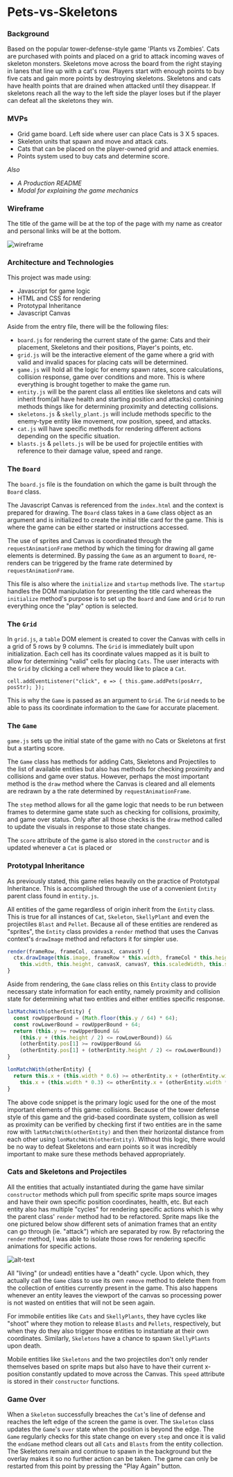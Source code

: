 # Pets-vs-Skeletons

### Background
Based on the popular tower-defense-style game 'Plants vs Zombies'. Cats are purchased with points and placed on a grid to attack incoming waves of skeleton monsters. Skeletons move across the board from the right staying in lanes that line up with a cat's row. Players start with enough points to buy five cats and gain more points by destroying skeletons. Skeletons and cats have health points that are drained when attacked until they disappear. If skeletons reach all the way to the left side the player loses but if the player can defeat all the skeletons they win.

### MVPs
* Grid game board. Left side where user can place Cats is 3 X 5 spaces.
* Skeleton units that spawn and move and attack cats.
* Cats that can be placed on the player-owned grid and attack enemies.
* Points system used to buy cats and determine score.

*Also*
* *A Production README*
* *Modal for explaining the game mechanics*

### Wireframe
The title of the game will be at the top of the page with my name as creator and personal links will be at the bottom.

[wireframe]: https://github.com/robrosado1/Pets-vs-Skeletons/blob/master/wireframe.png
![wireframe]

### Architecture and Technologies
This project was made using:
* Javascript for game logic
* HTML and CSS for rendering
* Prototypal Inheritance
* Javascript Canvas

Aside from the entry file, there will be the following files:
* `board.js` for rendering the current state of the game: Cats and their placement, Skeletons and their positions, Player's points, etc.
* `grid.js` will be the interactive element of the game where a grid with valid and invalid spaces for placing cats will be determined.
* `game.js` will hold all the logic for enemy spawn rates, score calculations, collision response, game over conditions and more. This is where everything is brought together to make the game run.
* `entity.js` will be the parent class all entities like skeletons and cats will inherit from(all have health and starting position and attacks) containing methods things like for determining proximity and detecting collisions.
* `skeletons.js` & `skelly_plant.js` will include methods specific to the enemy-type entity like movement, row position, speed, and attacks.
* `cat.js` will have specific methods for rendering different actions depending on the specific situation.
* `blasts.js` & `pellets.js` will be be used for projectile entities with reference to their damage value, speed and range.

### The `Board`
The `board.js` file is the foundation on which the game is built through the `Board` class.

The Javascript Canvas is referenced from the `index.html` and the context is prepared for drawing. The `Board` class takes in a `Game` class object as an argument and is initialized to create the initial title card for the game. This is where the game can be either started or instructions accessed.

The use of sprites and Canvas is coordinated through the `requestAnimationFrame` method by which the timing for drawing all game elements is determined. By passing the `Game` as an argument to `Board`, re-renders can be triggered by the frame rate determined by `requestAnimationFrame`.

This file is also where the `initialize` and `startup` methods live. The `startup` handles the DOM manipulation for presenting the title card whereas the `initialize` method's purpose is to set up the `Board` and `Game` and `Grid` to run everything once the "play" option is selected.

### The `Grid`
In `grid.js`, a `table` DOM element is created to cover the Canvas with cells in a grid of 5 rows by 9 columns. The `Grid` is immediately built upon initialization. Each cell has its coordinate values mapped as it is built to allow for determining "valid" cells for placing `Cats`. The user interacts with the `Grid` by clicking a cell where they would like to place a `Cat`.

`cell.addEventListener("click", e => {
  this.game.addPets(posArr, posStr);
});`

This is why the `Game` is passed as an argument to `Grid`. The `Grid` needs to be able to pass its coordinate information to the `Game` for accurate placement.

### The `Game`
`game.js` sets up the initial state of the game with no Cats or Skeletons at first but a starting score.

The `Game` class has methods for adding Cats, Skeletons and Projectiles to the list of available entities but also has methods for checking proximity and collisions and game over status. However, perhaps the most important method is the `draw` method where the Canvas is cleared and all elements are redrawn by a the rate determined by `requestAnimationFrame`.

The `step` method allows for all the game logic that needs to be run between frames to determine game state such as checking for collisions, proximity, and game over status. Only after all those checks is the `draw` method called to update the visuals in response to those state changes.

The `score` attribute of the game is also stored in the `constructor` and is updated whenever a `Cat` is placed or

### Prototypal Inheritance
As previously stated, this game relies heavily on the practice of Prototypal Inheritance. This is accomplished through the use of a convenient `Entity` parent class found in `entity.js`.

All entities of the game regardless of origin inherit from the `Entity` class. This is true for all instances of `Cat`, `Skeleton`, `SkellyPlant` and even the projectiles `Blast` and `Pellet`. Because all of these entities are rendered as "sprites", the `Entity` class provides a `render` method that uses the Canvas context's `drawImage` method and refactors it for simpler use.

```javascript
render(frameRow, frameCol, canvasX, canvasY) {
  ctx.drawImage(this.image, frameRow * this.width, frameCol * this.height,
    this.width, this.height, canvasX, canvasY, this.scaledWidth, this.scaledHeight);
}
```

Aside from rendering, the `Game` class relies on this `Entity` class to provide necessary state information for each entity, namely proximity and collision state for determining what two entities and either entities specific response.

```javascript
latMatchWith(otherEntity) {
  const rowUpperBound = (Math.floor(this.y / 64) * 64);
  const rowLowerBound = rowUpperBound + 64;
  return (this.y >= rowUpperBound &&
    (this.y + (this.height / 2) <= rowLowerBound)) &&
    (otherEntity.pos[1] >= rowUpperBound &&
    (otherEntity.pos[1] + (otherEntity.height / 2) <= rowLowerBound))
}

lonMatchWith(otherEntity) {
  return this.x + (this.width * 0.6) >= otherEntity.x + (otherEntity.width / 3) &&
    this.x + (this.width * 0.3) <= otherEntity.x + (otherEntity.width * 2 / 3)
}
```

The above code snippet is the primary logic used for the one of the most important elements of this game: collisions. Because of the tower defense style of this game and the grid-based coordinate system, collision as well as proximity can be verified by checking first if two entities are in the same row with `latMatchWith(otherEntity)` and then their horizontal distance from each other using `lonMatchWith(otherEntity)`. Without this logic, there would be no way to defeat Skeletons and earn points so it was incredibly important to make sure these methods behaved appropriately.

### Cats and Skeletons and Projectiles
All the entities that actually instantiated during the game have similar `constructor` methods which pull from specific sprite maps source images and have their own specific position coordinates, health, etc. But each entity also has multiple "cycles" for rendering specific actions which is why the parent class' `render` method had to be refactored. Sprite maps like the one pictured below show different sets of animation frames that an entity can go through (ie. "attack") which are separated by row. By refactoring the `render` method, I was able to isolate those rows for rendering specific animations for specific actions.

[sprite_map]: https://github.com/robrosado1/Pets-vs-Skeletons/blob/master/images/skeleton_flying(64x64).png "sprite map"
![alt-text][sprite_map]

All "living" (or undead) entities have a "death" cycle. Upon which, they actually call the `Game` class to use its own `remove` method to delete them from the collection of entities currently present in the game. This also happens whenever an entity leaves the viewport of the canvas so processing power is not wasted on entities that will not be seen again.

For immobile entities like `Cats` and `SkellyPlants`, they have cycles like "shoot" where they motion to release `Blasts` and `Pellets`, respectively, but when they do they also trigger those entities to instantiate at their own coordinates. Similarly, `Skeletons` have a chance to spawn `SkellyPlants` upon death.

Mobile entities like `Skeletons` and the two projectiles don't only render themselves based on sprite maps but also have to have their current x-position constantly updated to move across the Canvas. This `speed` attribute is stored in their `constructor` functions.

### Game Over
When a `Skeleton` successfully breaches the `Cat`'s line of defense and reaches the left edge of the screen the game is over. The `Skeleton` class updates the `Game`'s `over` state when the position is beyond the edge. The `Game` regularly checks for this state change on every `step` and once it is valid the `endGame` method clears out all `Cats` and `Blasts` from the entity collection. The Skeletons remain and continue to spawn in the background but the overlay makes it so no further action can be taken. The game can only be restarted from this point by pressing the  "Play Again" button.
